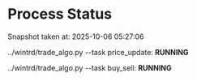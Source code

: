 # Process Status

Snapshot taken at: 2025-10-06 05:27:06

../wintrd/trade_algo.py --task price_update: **RUNNING**

../wintrd/trade_algo.py --task buy_sell: **RUNNING**

